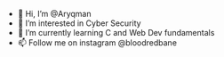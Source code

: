 - 👋 Hi, I’m @Aryqman
- 👀 I’m interested in Cyber Security
- 🌱 I’m currently learning C and Web Dev fundamentals
- 📫 Follow me on instagram @bloodredbane

<!---
Aryqman/Aryqman is a ✨ special ✨ repository because its `README.md` (this file) appears on your GitHub profile.
You can click the Preview link to take a look at your changes.
--->
